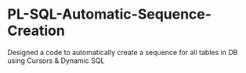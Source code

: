 # PL-SQL-Automatic-Sequence-Creation
Designed a code to automatically create a sequence for all tables in DB using Cursors &amp; Dynamic SQL
